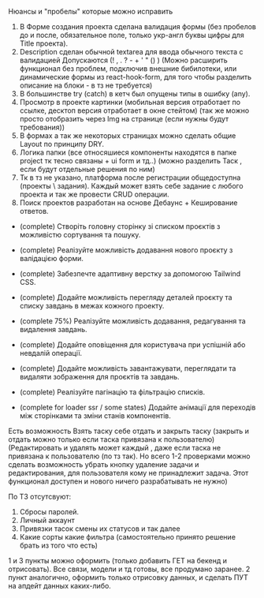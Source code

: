 Нюансы и "пробелы" которые можно исправить

1. В Форме создания проекта сделана валидация формы (без пробелов до и после, обязательное поле, только укр-англ буквы цифры для Title проекта).
2. Description сделан обычной textarea для ввода обычного текста с валидацией
   Допускаются (! , . ? - + ' " () ) (Можно расширить функционал без проблем, подключив внешние бибилотеки, или динамические формы из react-hook-form, для того чтобы разделить описание на блоки - в тз не требуется)
3. В большинстве try (catch) в кетч был опущены типы в ошибку (any).
4. Просмотр в проекте картинки (мобильная версия отработает по ссылке, десктоп версия отработает в окне стейтом) (так же можно просто отобразить через Img на странице (если нужны будут требования))
5. В формах а так же некоторых страницах можно сделать общие Layout по принципу DRY.
6. Логика папки (все относяшиеся компоненты находятся в папке project тк тесно связаны + ui form и тд..) (можно разделить Таск , если будут отдельные решения по ним)
7. Тк в тз не указано, платформа после регистрации общедоступна (проекты \ задания). Каждый может взять себе задание с любого проекта и так же провести CRUD операции.
8. Поиск проектов разработан на основе Дебаунс + Кеширование ответов.

- (complete) Створіть головну сторінку зі списком проєктів з можливістю сортування та пошуку.
- (complete) Реалізуйте можливість додавання нового проєкту з валідацією форми.
- (complete) Забезпечте адаптивну верстку за допомогою Tailwind CSS.
- (complete) Додайте можливість перегляду деталей проєкту та списку завдань в межах кожного проекту.
- (complete 75%) Реалізуйте можливість додавання, редагування та видалення завдань.
- (complete) Додайте оповіщення для користувача при успішній або невдалій операції.

- (complete) Додайте можливість завантажувати, переглядати та видаляти зображення для проєктів та завдань.
- (complete) Реалізуйте пагінацію та фільтрацію списків.
- (complete for loader ssr / some states) Додайте анімації для переходів між сторінками та зміни станів компонентів.

Есть возможность Взять таску себе отдать и закрыть таску (закрыть и отдать можно только если таска привязана к пользователю)
(Редактировать и удалять может каждый , даже если таска не привязана к пользователю (по тз так). Но всего 1-2 проверками можно сделать возможность убрать кнопку удаление задачи и редактирования, для пользователя кому не принадлежит задача. Этот функционал доступен и нового ничего разрабатывать не нужно)

По ТЗ отсутсвуют:

1. Сбросы паролей.
2. Личный аккаунт
3. Привязки тасок смены их статусов и так далее
4. Какие сорты какие фильтра (самостоятельно принято решение брать из того что есть)

1 и 3 пункты можно оформить (только добавить ГЕТ на бекенд и отрисовать). Все связи, модели и тд готовы, все продумано заранее.
2 пункт аналогично, оформить только отрисовку данных, и сделать ПУТ на апдейт данных каких-либо.
